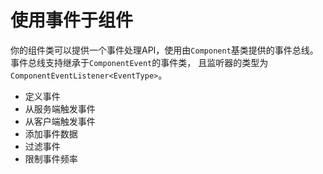 # 使用事件于组件
你的组件类可以提供一个事件处理API，使用由`Component`基类提供的事件总线。 事件总线支持继承于`ComponentEvent`的事件类，
且监听器的类型为`ComponentEventListener<EventType>`。

- 定义事件
- 从服务端触发事件
- 从客户端触发事件
- 添加事件数据
- 过滤事件
- 限制事件频率